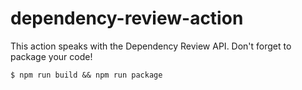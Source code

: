 # dependency-review-action

This action speaks with the Dependency Review API. Don't forget to
package your code!

```
$ npm run build && npm run package
```

